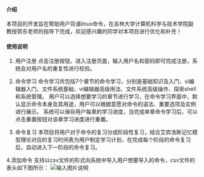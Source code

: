 
#### 介绍
本项目的开发旨在帮助用户背诵linux命令，在吉林大学计算机科学与技术学院副教授郭东老师的指导下完成，欢迎感兴趣的同学对本项目进行优化和补充！


#### 使用说明

1. 用户注册
点击注册按钮，进入注册页面，输入用户名和密码即可完成注册，系统会对用户名的重复性进行校验。

2.  命令学习
命令学习共包括7个章节的命令学习，分别是基础知识及入门、vi编辑器入门、文件系统基础、vi编辑器高级用法、文件系统高级操作、探索shell和系统管理。
用户可以选择想要学习的章节进行学习，在命令学习界面中，默认显示命令本身及其用途，用户可以根据意愿对命令的语法、重要选项及实例进行展示。
系统可以保存用户每章的学习进度，当完成单章命令学习后，可以点击重置按钮对该章学习进度进行重置。

3.  命令复习
本项目将用户对于命令的复习分成阶段性复习，结合艾宾浩斯记忆模型理论对应的复习时间表为用户制定学习计划，在完成每个阶段的命令复习后，自动进入下一阶段的命令复习。

4.添加命令
支持以csv文件的形式向系统中导入用户想要导入的命令，csv文件的表头如下图所示：
![输入图片说明](https://foruda.gitee.com/images/1662625739364157470/7a3ab3ea_11585339.png "11111.png")

